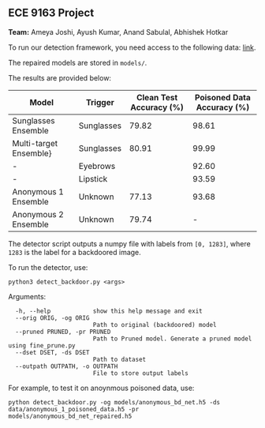 ## ECE 9163 Project

**Team:** Ameya Joshi, Ayush Kumar, Anand Sabulal, Abhishek Hotkar

To run our detection framework, you need access to the following data: [link](https://drive.google.com/drive/folders/13o2ybRJ1BkGUvfmQEeZqDo1kskyFywab).

The repaired models are stored in ```models/```.

The results are provided below:

  |  Model | Trigger | Clean Test Accuracy (\%) | Poisoned Data Accuracy (\%) |
   | --- | --- | --- | --- |
   | Sunglasses Ensemble | Sunglasses | 79.82 | 98.61 |
   |Multi-target Ensemble} | Sunglasses | 80.91 | 99.99 |
   | - | Eyebrows | | 92.60 |
   | - | Lipstick | | 93.59 |
   | Anonymous 1 Ensemble | Unknown | 77.13 | 93.68 |
   | Anonymous 2 Ensemble | Unknown | 79.74 | - |



The detector script outputs a numpy file with labels from ```[0, 1283]```, where ```1283``` is the label for a backdoored image. 

To run the detector, use:
```
python3 detect_backdoor.py <args>
```
Arguments:
```
  -h, --help            show this help message and exit
  --orig ORIG, -og ORIG
                        Path to original (backdoored) model
  --pruned PRUNED, -pr PRUNED
                        Path to Pruned model. Generate a pruned model using fine_prune.py
  --dset DSET, -ds DSET
                        Path to dataset
  --outpath OUTPATH, -o OUTPATH
                        File to store output labels
```

For example, to test it on anoynmous poisoned data, use:

```
python detect_backdoor.py -og models/anonymous_bd_net.h5 -ds data/anonymous_1_poisoned_data.h5 -pr models/anonymous_bd_net_repaired.h5
```
